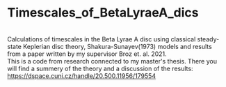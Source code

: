 # Timescales_of_BetaLyraeA_dics
<br> Calculations of timescales in the Beta Lyrae A disc using classical steady-state Keplerian disc theory, Shakura-Sunayev(1973) models and results from a paper written by my supervisor Broz et. al. 2021.
<br> This is a code from research connected to my master's thesis. There you will find a summery of the theory and a discussion of the results: https://dspace.cuni.cz/handle/20.500.11956/179554
